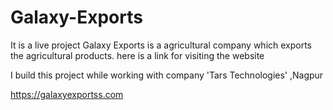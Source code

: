 # Galaxy-Exports

It is a live project 
Galaxy Exports is a agricultural company which exports the agricultural products.
here is a link for visiting the website

I build this project while working with company 'Tars Technologies' ,Nagpur 

https://galaxyexportss.com
